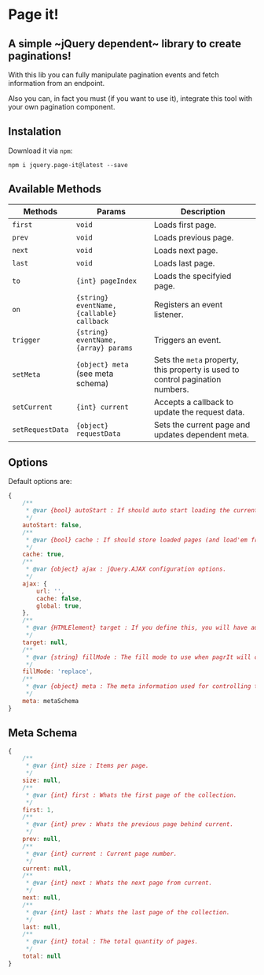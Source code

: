 # Page it!
## A simple ~jQuery dependent~ library to create paginations!

With this lib you can fully manipulate pagination events and fetch information from an endpoint.

Also you can, in fact you must (if you want to use it), integrate this tool with your own pagination component.

## Instalation

Download it via `npm`:

`npm i jquery.page-it@latest --save`

## Available Methods

| Methods          | Params                                    | Description                                                                    |
|------------------|-------------------------------------------|--------------------------------------------------------------------------------|
| `first`          | `void`                                    | Loads first page.                                                              |
| `prev`           | `void`                                    | Loads previous page.                                                           |
| `next`           | `void`                                    | Loads next page.                                                               |
| `last`           | `void`                                    | Loads last page.                                                               |
| `to`             | `{int} pageIndex`                         | Loads the specifyied page.                                                     |
| `on`             | `{string} eventName, {callable} callback` | Registers an event listener.                                                   |
| `trigger`        | `{string} eventName, {array} params`      | Triggers an event.                                                             |
| `setMeta`        | `{object} meta` (see meta schema)         | Sets the `meta` property, this property is used to control pagination numbers. |
| `setCurrent`     | `{int} current`                           | Accepts a callback to update the request data.                                 |
| `setRequestData` | `{object} requestData`                    | Sets the current page and updates dependent meta.                              |

## Options

Default options are:

```javascript
{
    /**
     * @var {bool} autoStart : If should auto start loading the current page or not.
     */
    autoStart: false,
    /**
     * @var {bool} cache : If should store loaded pages (and load'em from) in a local storage or not
     */
    cache: true,
    /**
     * @var {object} ajax : jQuery.AJAX configuration options.
     */
    ajax: {
        url: '',
        cache: false,
        global: true,
    },
    /**
     * @var {HTMLElement} target : If you define this, you will have auto page content updates
     */
    target: null,
    /**
     * @var {string} fillMode : The fill mode to use when pagrIt will do something with the target.
     */
    fillMode: 'replace',
    /**
     * @var {object} meta : The meta information used for controlling the things.
     */
    meta: metaSchema
}
```

## Meta Schema

```javascript
{
    /**
     * @var {int} size : Items per page.
     */
    size: null,
    /**
     * @var {int} first : Whats the first page of the collection.
     */
    first: 1,
    /**
     * @var {int} prev : Whats the previous page behind current.
     */
    prev: null,
    /**
     * @var {int} current : Current page number.
     */
    current: null,
    /**
     * @var {int} next : Whats the next page from current.
     */
    next: null,
    /**
     * @var {int} last : Whats the last page of the collection.
     */
    last: null,
    /**
     * @var {int} total : The total quantity of pages.
     */
    total: null
}
```
